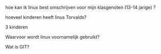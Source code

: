 hoe kan ik linux best omschrijven voor mijn klasgenoten (13-14 jarige) ?

hoeveel kinderen heeft linus Torvalds?

3 kinderen

Waarvoor wordt linux voornamelijk gebruikt?

Wat is GIT?

